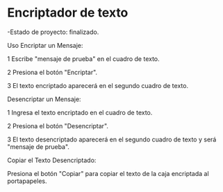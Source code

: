 <h1>Encriptador  de texto</h1>
-Estado de proyecto: finalizado.

Uso
Encriptar un Mensaje:

1 Escribe "mensaje de prueba" en el cuadro de texto.

2 Presiona el botón "Encriptar".

3 El texto encriptado aparecerá en el segundo cuadro de texto.


Desencriptar un Mensaje:

1 Ingresa el texto encriptado en el cuadro de texto.

2 Presiona el botón "Desencriptar".

3 El texto desencriptado aparecerá en el segundo cuadro de texto y será "mensaje de prueba".


Copiar el Texto Desencriptado:

Presiona el botón "Copiar" para copiar el texto de la caja encriptada al portapapeles.

